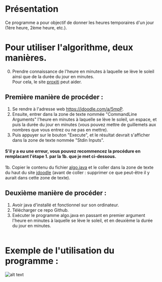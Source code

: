 # Présentation
Ce programme a pour objectif de donner les heures temporaires d'un jour (1ère heure, 2ème heure, etc.).

# Pour utiliser l'algorithme, deux manières.

0. Prendre connaissance de l'heure en minutes à laquelle se lève le soleil ainsi que de la durée du jour en minutes.  
Pour cela, le site [proxiti](https://www.proxiti.info/horaires_soleil.php?o=75056) peut aider.

## Première manière de procéder :  
1. Se rendre à l'adresse web https://jdoodle.com/a/5mpP.
2. Ensuite, entrer dans la zone de texte nommée "CommandLine Arguments" l'heure en minutes à laquelle se lève le soleil, un espace, et puis la durée du jour en minutes (vous pouvez mettre de guillemets aux nombres que vous entrez ou ne pas en mettre).<br>
3. Puis appuyer sur le bouton "Execute", et le résultat devrait s'afficher dans la zone de texte nommée "Stdin Inputs".<br>
#### S'il y a eu une erreur, vous pouvez recommencez la procédure en remplacant l'étape 1. par la 1b. que je met ci-dessous. 
1b. Copier le contenu du fichier [algo.java](https://github.com/kylak/heures_romaines/blob/9633c615ce4b4ca16d21d71536d8398c87e395ba/algo.java) et le coller dans la zone de texte du haut du site [jdoodle](https://www.jdoodle.com/online-java-compiler/) (avant de coller : supprimer ce que peut-être il y aurait dans cette zone de texte).<br>

## Deuxième manière de procéder :  
1. Avoir java d'installé et fonctionnel sur son ordinateur.<br>
2. Télécharger ce repo Github.<br>
3. Exécuter le programme algo.java en passant en premier argument l'heure en minutes à laquelle se lève le soleil, et en deuxième la durée du jour en minutes. <br><br>

# Exemple de l'utilisation du programme : 

![alt text](https://github.com/kylak/heures_romaines/blob/master/.img.png)

